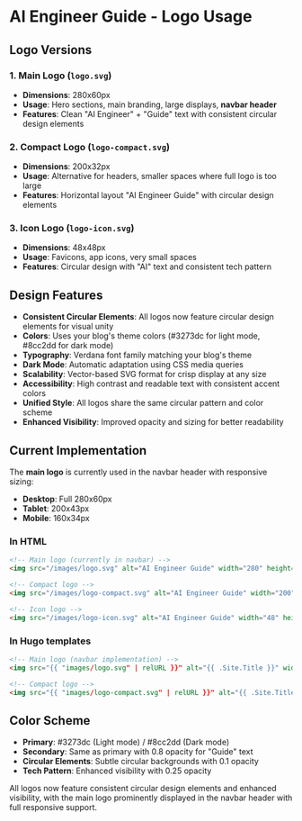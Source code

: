 # AI Engineer Guide - Logo Usage

## Logo Versions

### 1. Main Logo (`logo.svg`)
- **Dimensions**: 280x60px
- **Usage**: Hero sections, main branding, large displays, **navbar header**
- **Features**: Clean "AI Engineer" + "Guide" text with consistent circular design elements

### 2. Compact Logo (`logo-compact.svg`)
- **Dimensions**: 200x32px  
- **Usage**: Alternative for headers, smaller spaces where full logo is too large
- **Features**: Horizontal layout "AI Engineer Guide" with circular design elements

### 3. Icon Logo (`logo-icon.svg`)
- **Dimensions**: 48x48px
- **Usage**: Favicons, app icons, very small spaces
- **Features**: Circular design with "AI" text and consistent tech pattern

## Design Features

- **Consistent Circular Elements**: All logos now feature circular design elements for visual unity
- **Colors**: Uses your blog's theme colors (#3273dc for light mode, #8cc2dd for dark mode)
- **Typography**: Verdana font family matching your blog's theme
- **Dark Mode**: Automatic adaptation using CSS media queries
- **Scalability**: Vector-based SVG format for crisp display at any size
- **Accessibility**: High contrast and readable text with consistent accent colors
- **Unified Style**: All logos share the same circular pattern and color scheme
- **Enhanced Visibility**: Improved opacity and sizing for better readability

## Current Implementation

The **main logo** is currently used in the navbar header with responsive sizing:
- **Desktop**: Full 280x60px
- **Tablet**: 200x43px  
- **Mobile**: 160x34px

### In HTML
```html
<!-- Main logo (currently in navbar) -->
<img src="/images/logo.svg" alt="AI Engineer Guide" width="280" height="60">

<!-- Compact logo -->
<img src="/images/logo-compact.svg" alt="AI Engineer Guide" width="200" height="32">

<!-- Icon logo -->
<img src="/images/logo-icon.svg" alt="AI Engineer Guide" width="48" height="48">
```

### In Hugo templates
```html
<!-- Main logo (navbar implementation) -->
<img src="{{ "images/logo.svg" | relURL }}" alt="{{ .Site.Title }}" width="280" height="60">

<!-- Compact logo -->
<img src="{{ "images/logo-compact.svg" | relURL }}" alt="{{ .Site.Title }}" width="200" height="32">
```

## Color Scheme
- **Primary**: #3273dc (Light mode) / #8cc2dd (Dark mode)
- **Secondary**: Same as primary with 0.8 opacity for "Guide" text
- **Circular Elements**: Subtle circular backgrounds with 0.1 opacity
- **Tech Pattern**: Enhanced visibility with 0.25 opacity

All logos now feature consistent circular design elements and enhanced visibility, with the main logo prominently displayed in the navbar header with full responsive support. 
